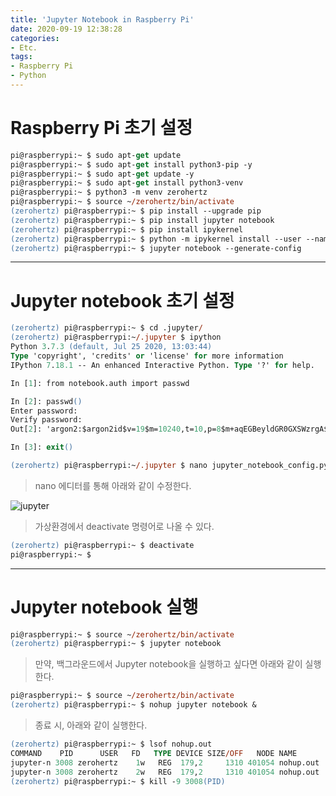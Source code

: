 ```yaml
---
title: 'Jupyter Notebook in Raspberry Pi'
date: 2020-09-19 12:38:28
categories:
- Etc.
tags:
- Raspberry Pi
- Python
---
```

# Raspberry Pi 초기 설정

~~~ps
pi@raspberrypi:~ $ sudo apt-get update
pi@raspberrypi:~ $ sudo apt-get install python3-pip -y
pi@raspberrypi:~ $ sudo apt-get update -y
pi@raspberrypi:~ $ sudo apt-get install python3-venv
pi@raspberrypi:~ $ python3 -m venv zerohertz
pi@raspberrypi:~ $ source ~/zerohertz/bin/activate
(zerohertz) pi@raspberrypi:~ $ pip install --upgrade pip
(zerohertz) pi@raspberrypi:~ $ pip install jupyter notebook
(zerohertz) pi@raspberrypi:~ $ pip install ipykernel
(zerohertz) pi@raspberrypi:~ $ python -m ipykernel install --user --name=zerohertz
(zerohertz) pi@raspberrypi:~ $ jupyter notebook --generate-config
~~~

<!-- More -->

***

# Jupyter notebook 초기 설정

~~~ps
(zerohertz) pi@raspberrypi:~ $ cd .jupyter/
(zerohertz) pi@raspberrypi:~/.jupyter $ ipython
Python 3.7.3 (default, Jul 25 2020, 13:03:44)
Type 'copyright', 'credits' or 'license' for more information
IPython 7.18.1 -- An enhanced Interactive Python. Type '?' for help.

In [1]: from notebook.auth import passwd

In [2]: passwd()
Enter password:
Verify password:
Out[2]: 'argon2:$argon2id$v=19$m=10240,t=10,p=8$m+aqEGBeyldGR0GXSWzrgA$WZwA4udVMOnjOX27aYJaBA'

In [3]: exit()

(zerohertz) pi@raspberrypi:~/.jupyter $ nano jupyter_notebook_config.py
~~~

> nano 에디터를 통해 아래와 같이 수정한다.

![jupyter](/images/raspberry-pi-jupyter-notebook/jupyter.png)

> 가상환경에서 deactivate 명령어로 나올 수 있다.

~~~ps
(zerohertz) pi@raspberrypi:~ $ deactivate
pi@raspberrypi:~ $
~~~

***

# Jupyter notebook 실행

~~~ps
pi@raspberrypi:~ $ source ~/zerohertz/bin/activate
(zerohertz) pi@raspberrypi:~ $ jupyter notebook
~~~

> 만약, 백그라운드에서 Jupyter notebook을 실행하고 싶다면 아래와 같이 실행한다.

~~~ps
pi@raspberrypi:~ $ source ~/zerohertz/bin/activate
(zerohertz) pi@raspberrypi:~ $ nohup jupyter notebook &
~~~

> 종료 시, 아래와 같이 실행한다.

~~~ps
(zerohertz) pi@raspberrypi:~ $ lsof nohup.out
COMMAND    PID      USER   FD   TYPE DEVICE SIZE/OFF   NODE NAME
jupyter-n 3008 zerohertz    1w   REG  179,2     1310 401054 nohup.out
jupyter-n 3008 zerohertz    2w   REG  179,2     1310 401054 nohup.out
(zerohertz) pi@raspberrypi:~ $ kill -9 3008(PID)
~~~